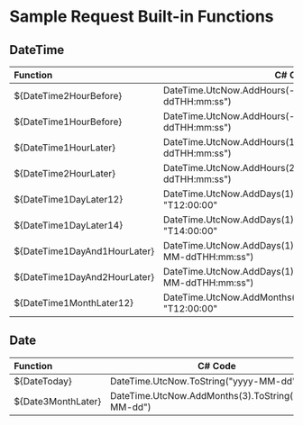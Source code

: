 ﻿# Sample Request Built-in Functions

## DateTime

|Function|C# Code|
|:-------|-------|
|${DateTime2HourBefore}|DateTime.UtcNow.AddHours(-2).ToString("yyyy-MM-ddTHH:mm:ss")|
|${DateTime1HourBefore}|DateTime.UtcNow.AddHours(-1).ToString("yyyy-MM-ddTHH:mm:ss")|
|${DateTime1HourLater}|DateTime.UtcNow.AddHours(1).ToString("yyyy-MM-ddTHH:mm:ss")|
|${DateTime2HourLater}|DateTime.UtcNow.AddHours(2).ToString("yyyy-MM-ddTHH:mm:ss")|
|${DateTime1DayLater12}|DateTime.UtcNow.AddDays(1)ToString("yyyy-MM-dd") + "T12:00:00"|
|${DateTime1DayLater14}|DateTime.UtcNow.AddDays(1)ToString("yyyy-MM-dd") + "T14:00:00"|
|${DateTime1DayAnd1HourLater}|DateTime.UtcNow.AddDays(1).AddHours(1).ToString("yyyy-MM-ddTHH:mm:ss")|
|${DateTime1DayAnd2HourLater}|DateTime.UtcNow.AddDays(1).AddHours(2).ToString("yyyy-MM-ddTHH:mm:ss")|
|${DateTime1MonthLater12}|DateTime.UtcNow.AddMonths(1)ToString("yyyy-MM-dd") + "T12:00:00"|

## Date

|Function|C# Code|
|:-------|-------|
|${DateToday}|DateTime.UtcNow.ToString("yyyy-MM-dd")|
|${Date3MonthLater}|DateTime.UtcNow.AddMonths(3).ToString("yyyy-MM-dd")|
